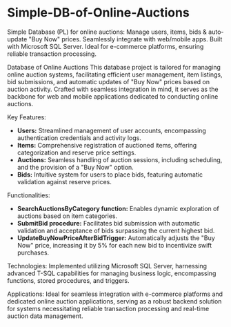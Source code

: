 # Simple-DB-of-Online-Auctions
Simple Database (PL)  for online auctions: Manage users, items, bids &amp; auto-update "Buy Now" prices. Seamlessly integrate with web/mobile apps. Built with Microsoft SQL Server. Ideal for e-commerce platforms, ensuring reliable transaction processing.

Database of Online Auctions
This database project is tailored for managing online auction systems, facilitating efficient user management, item listings, bid submissions, and automatic updates of "Buy Now" prices based on auction activity. Crafted with seamless integration in mind, it serves as the backbone for web and mobile applications dedicated to conducting online auctions.

Key Features:
- **Users:** Streamlined management of user accounts, encompassing authentication credentials and activity logs.
- **Items:** Comprehensive registration of auctioned items, offering categorization and reserve price settings.
- **Auctions:** Seamless handling of auction sessions, including scheduling, and the provision of a "Buy Now" option.
- **Bids:** Intuitive system for users to place bids, featuring automatic validation against reserve prices.

Functionalities:
- **SearchAuctionsByCategory function:** Enables dynamic exploration of auctions based on item categories.
- **SubmitBid procedure:** Facilitates bid submission with automatic validation and acceptance of bids surpassing the current highest bid.
- **UpdateBuyNowPriceAfterBidTrigger:** Automatically adjusts the "Buy Now" price, increasing it by 5% for each new bid to incentivize swift purchases.

Technologies:
Implemented utilizing Microsoft SQL Server, harnessing advanced T-SQL capabilities for managing business logic, encompassing functions, stored procedures, and triggers.

Applications:
Ideal for seamless integration with e-commerce platforms and dedicated online auction applications, serving as a robust backend solution for systems necessitating reliable transaction processing and real-time auction data management.

